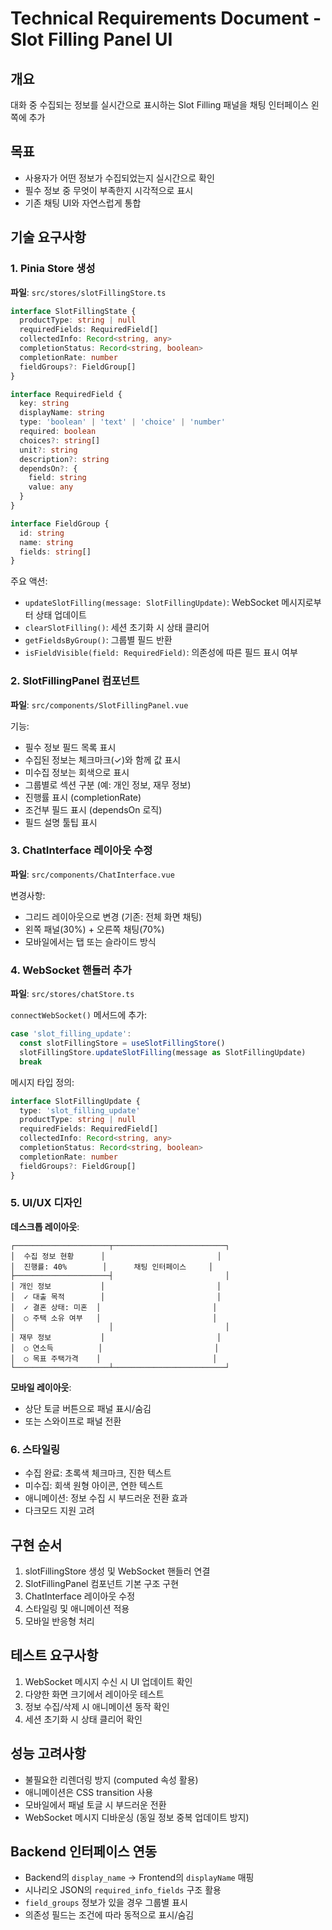 # Technical Requirements Document - Slot Filling Panel UI

## 개요
대화 중 수집되는 정보를 실시간으로 표시하는 Slot Filling 패널을 채팅 인터페이스 왼쪽에 추가

## 목표
- 사용자가 어떤 정보가 수집되었는지 실시간으로 확인
- 필수 정보 중 무엇이 부족한지 시각적으로 표시
- 기존 채팅 UI와 자연스럽게 통합

## 기술 요구사항

### 1. Pinia Store 생성
**파일**: `src/stores/slotFillingStore.ts`

```typescript
interface SlotFillingState {
  productType: string | null
  requiredFields: RequiredField[]
  collectedInfo: Record<string, any>
  completionStatus: Record<string, boolean>
  completionRate: number
  fieldGroups?: FieldGroup[]
}

interface RequiredField {
  key: string
  displayName: string
  type: 'boolean' | 'text' | 'choice' | 'number'
  required: boolean
  choices?: string[]
  unit?: string
  description?: string
  dependsOn?: {
    field: string
    value: any
  }
}

interface FieldGroup {
  id: string
  name: string
  fields: string[]
}
```

주요 액션:
- `updateSlotFilling(message: SlotFillingUpdate)`: WebSocket 메시지로부터 상태 업데이트
- `clearSlotFilling()`: 세션 초기화 시 상태 클리어
- `getFieldsByGroup()`: 그룹별 필드 반환
- `isFieldVisible(field: RequiredField)`: 의존성에 따른 필드 표시 여부

### 2. SlotFillingPanel 컴포넌트
**파일**: `src/components/SlotFillingPanel.vue`

기능:
- 필수 정보 필드 목록 표시
- 수집된 정보는 체크마크(✓)와 함께 값 표시
- 미수집 정보는 회색으로 표시
- 그룹별로 섹션 구분 (예: 개인 정보, 재무 정보)
- 진행률 표시 (completionRate)
- 조건부 필드 표시 (dependsOn 로직)
- 필드 설명 툴팁 표시

### 3. ChatInterface 레이아웃 수정
**파일**: `src/components/ChatInterface.vue`

변경사항:
- 그리드 레이아웃으로 변경 (기존: 전체 화면 채팅)
- 왼쪽 패널(30%) + 오른쪽 채팅(70%)
- 모바일에서는 탭 또는 슬라이드 방식

### 4. WebSocket 핸들러 추가
**파일**: `src/stores/chatStore.ts`

`connectWebSocket()` 메서드에 추가:
```typescript
case 'slot_filling_update':
  const slotFillingStore = useSlotFillingStore()
  slotFillingStore.updateSlotFilling(message as SlotFillingUpdate)
  break
```

메시지 타입 정의:
```typescript
interface SlotFillingUpdate {
  type: 'slot_filling_update'
  productType: string | null
  requiredFields: RequiredField[]
  collectedInfo: Record<string, any>
  completionStatus: Record<string, boolean>
  completionRate: number
  fieldGroups?: FieldGroup[]
}
```

### 5. UI/UX 디자인

**데스크톱 레이아웃**:
```
┌─────────────────────┬─────────────────────────┐
│  수집 정보 현황      │                         │
│  진행률: 40%        │      채팅 인터페이스     │
├─────────────────────┤                         │
│ 개인 정보           │                         │
│  ✓ 대출 목적        │                         │
│  ✓ 결혼 상태: 미혼  │                         │
│  ○ 주택 소유 여부   │                         │
│                     │                         │
│ 재무 정보           │                         │
│  ○ 연소득          │                         │
│  ○ 목표 주택가격    │                         │
└─────────────────────┴─────────────────────────┘
```

**모바일 레이아웃**:
- 상단 토글 버튼으로 패널 표시/숨김
- 또는 스와이프로 패널 전환

### 6. 스타일링
- 수집 완료: 초록색 체크마크, 진한 텍스트
- 미수집: 회색 원형 아이콘, 연한 텍스트
- 애니메이션: 정보 수집 시 부드러운 전환 효과
- 다크모드 지원 고려

## 구현 순서
1. slotFillingStore 생성 및 WebSocket 핸들러 연결
2. SlotFillingPanel 컴포넌트 기본 구조 구현
3. ChatInterface 레이아웃 수정
4. 스타일링 및 애니메이션 적용
5. 모바일 반응형 처리

## 테스트 요구사항
1. WebSocket 메시지 수신 시 UI 업데이트 확인
2. 다양한 화면 크기에서 레이아웃 테스트
3. 정보 수집/삭제 시 애니메이션 동작 확인
4. 세션 초기화 시 상태 클리어 확인

## 성능 고려사항
- 불필요한 리렌더링 방지 (computed 속성 활용)
- 애니메이션은 CSS transition 사용
- 모바일에서 패널 토글 시 부드러운 전환
- WebSocket 메시지 디바운싱 (동일 정보 중복 업데이트 방지)

## Backend 인터페이스 연동
- Backend의 `display_name` → Frontend의 `displayName` 매핑
- 시나리오 JSON의 `required_info_fields` 구조 활용
- `field_groups` 정보가 있을 경우 그룹별 표시
- 의존성 필드는 조건에 따라 동적으로 표시/숨김
